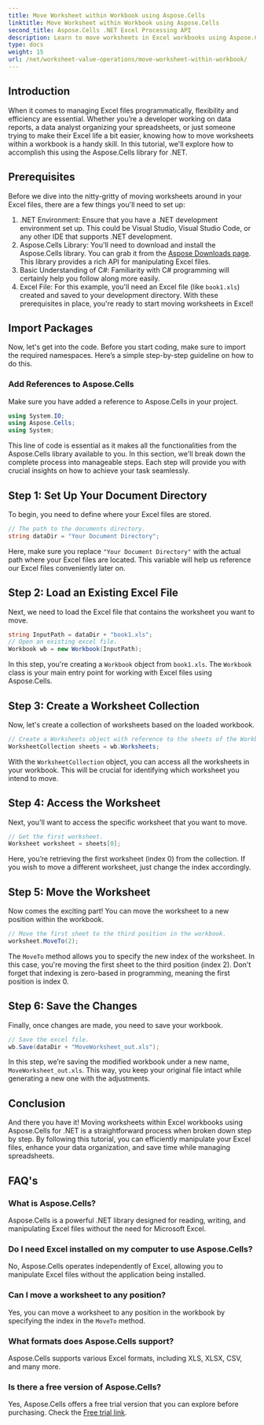 ```yaml
---
title: Move Worksheet within Workbook using Aspose.Cells
linktitle: Move Worksheet within Workbook using Aspose.Cells
second_title: Aspose.Cells .NET Excel Processing API
description: Learn to move worksheets in Excel workbooks using Aspose.Cells for .NET with this step-by-step tutorial. Enhance your Excel file management.
type: docs
weight: 15
url: /net/worksheet-value-operations/move-worksheet-within-workbook/
---
```

## Introduction
When it comes to managing Excel files programmatically, flexibility and efficiency are essential. Whether you’re a developer working on data reports, a data analyst organizing your spreadsheets, or just someone trying to make their Excel life a bit easier, knowing how to move worksheets within a workbook is a handy skill. In this tutorial, we'll explore how to accomplish this using the Aspose.Cells library for .NET. 
## Prerequisites
Before we dive into the nitty-gritty of moving worksheets around in your Excel files, there are a few things you'll need to set up:
1. .NET Environment: Ensure that you have a .NET development environment set up. This could be Visual Studio, Visual Studio Code, or any other IDE that supports .NET development.
2. Aspose.Cells Library: You'll need to download and install the Aspose.Cells library. You can grab it from the [Aspose Downloads page](https://releases.aspose.com/cells/net/). This library provides a rich API for manipulating Excel files.
3. Basic Understanding of C#: Familiarity with C# programming will certainly help you follow along more easily.
4. Excel File: For this example, you'll need an Excel file (like `book1.xls`) created and saved to your development directory.
With these prerequisites in place, you're ready to start moving worksheets in Excel!
## Import Packages 
Now, let's get into the code. Before you start coding, make sure to import the required namespaces. Here’s a simple step-by-step guideline on how to do this.
### Add References to Aspose.Cells
Make sure you have added a reference to Aspose.Cells in your project.
```csharp
using System.IO;
using Aspose.Cells;
using System;
```
This line of code is essential as it makes all the functionalities from the Aspose.Cells library available to you.
In this section, we'll break down the complete process into manageable steps. Each step will provide you with crucial insights on how to achieve your task seamlessly.
## Step 1: Set Up Your Document Directory
To begin, you need to define where your Excel files are stored.
```csharp
// The path to the documents directory.
string dataDir = "Your Document Directory";
```
Here, make sure you replace `"Your Document Directory"` with the actual path where your Excel files are located. This variable will help us reference our Excel files conveniently later on.
## Step 2: Load an Existing Excel File
Next, we need to load the Excel file that contains the worksheet you want to move.
```csharp
string InputPath = dataDir + "book1.xls";
// Open an existing excel file.
Workbook wb = new Workbook(InputPath);
```
In this step, you're creating a `Workbook` object from `book1.xls`. The `Workbook` class is your main entry point for working with Excel files using Aspose.Cells.
## Step 3: Create a Worksheet Collection
Now, let's create a collection of worksheets based on the loaded workbook.
```csharp
// Create a Worksheets object with reference to the sheets of the Workbook.
WorksheetCollection sheets = wb.Worksheets;
```
With the `WorksheetCollection` object, you can access all the worksheets in your workbook. This will be crucial for identifying which worksheet you intend to move.
## Step 4: Access the Worksheet
Next, you'll want to access the specific worksheet that you want to move.
```csharp
// Get the first worksheet.
Worksheet worksheet = sheets[0];
```
Here, you’re retrieving the first worksheet (index 0) from the collection. If you wish to move a different worksheet, just change the index accordingly.
## Step 5: Move the Worksheet
Now comes the exciting part! You can move the worksheet to a new position within the workbook.
```csharp
// Move the first sheet to the third position in the workbook.
worksheet.MoveTo(2);
```
The `MoveTo` method allows you to specify the new index of the worksheet. In this case, you're moving the first sheet to the third position (index 2). Don't forget that indexing is zero-based in programming, meaning the first position is index 0.
## Step 6: Save the Changes
Finally, once changes are made, you need to save your workbook.
```csharp
// Save the excel file.
wb.Save(dataDir + "MoveWorksheet_out.xls");
```
In this step, we’re saving the modified workbook under a new name, `MoveWorksheet_out.xls`. This way, you keep your original file intact while generating a new one with the adjustments.
## Conclusion
And there you have it! Moving worksheets within Excel workbooks using Aspose.Cells for .NET is a straightforward process when broken down step by step. By following this tutorial, you can efficiently manipulate your Excel files, enhance your data organization, and save time while managing spreadsheets.
## FAQ's
### What is Aspose.Cells?  
Aspose.Cells is a powerful .NET library designed for reading, writing, and manipulating Excel files without the need for Microsoft Excel.
### Do I need Excel installed on my computer to use Aspose.Cells?  
No, Aspose.Cells operates independently of Excel, allowing you to manipulate Excel files without the application being installed.
### Can I move a worksheet to any position?  
Yes, you can move a worksheet to any position in the workbook by specifying the index in the `MoveTo` method.
### What formats does Aspose.Cells support?  
Aspose.Cells supports various Excel formats, including XLS, XLSX, CSV, and many more.
### Is there a free version of Aspose.Cells?  
Yes, Aspose.Cells offers a free trial version that you can explore before purchasing. Check the [Free trial link](https://releases.aspose.com/).